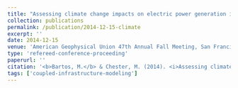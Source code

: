 ```yaml
---
title: "Assessing climate change impacts on electric power generation in the Western Interconnection"
collection: publications
permalink: /publication/2014-12-15-climate
excerpt: ''
date: 2014-12-15
venue: 'American Geophysical Union 47th Annual Fall Meeting, San Francisco, CA'
type: 'refereed-conference-proceeding'
paperurl: ''
citation: '<b>Bartos, M.</b> & Chester, M. (2014). <i>Assessing climate change impacts on electric power generation in the Western Interconnection</i>. American Geophysical Union 47th Annual Fall Meeting, San Francisco, CA.'
tags: ['coupled-infrastructure-modeling']
---
```

